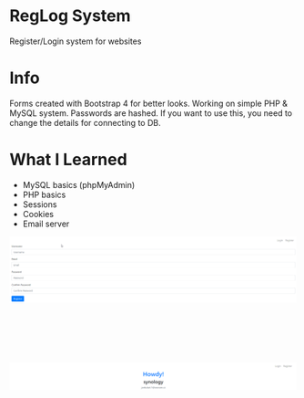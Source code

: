 # RegLog System
 Register/Login system for websites
 
 # Info
 Forms created with Bootstrap 4 for better looks. Working on simple PHP & MySQL system. Passwords are hashed. If you want to use this, you  need to change the details for connecting to DB.
 
 # What I Learned
 - MySQL basics (phpMyAdmin)
 - PHP basics
 - Sessions
 - Cookies
 - Email server
 
![img1](!web1.png)
 <br> <br> <br> <br> <br> <br> <br>
![img2](!web2.png)
